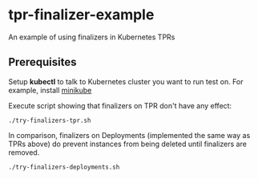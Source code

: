 # tpr-finalizer-example
An example of using finalizers in Kubernetes TPRs

## Prerequisites

Setup **kubectl** to talk to Kubernetes cluster you want to run test on.
For example, install [minikube](https://github.com/kubernetes/minikube)

Execute script showing that finalizers on TPR don't have any effect:
```
./try-finalizers-tpr.sh
```

In comparison, finalizers on Deployments (implemented the same way as TPRs above) do prevent instances from being deleted until finalizers are removed.

```
./try-finalizers-deployments.sh
```
